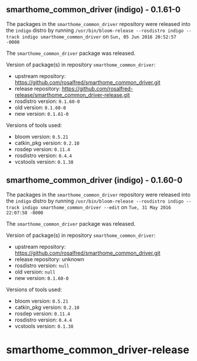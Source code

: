 ## smarthome_common_driver (indigo) - 0.1.61-0

The packages in the `smarthome_common_driver` repository were released into the `indigo` distro by running `/usr/bin/bloom-release --rosdistro indigo --track indigo smarthome_common_driver` on `Sun, 05 Jun 2016 20:52:57 -0000`

The `smarthome_common_driver` package was released.

Version of package(s) in repository `smarthome_common_driver`:

- upstream repository: https://github.com/rosalfred/smarthome_common_driver.git
- release repository: https://github.com/rosalfred-release/smarthome_common_driver-release.git
- rosdistro version: `0.1.60-0`
- old version: `0.1.60-0`
- new version: `0.1.61-0`

Versions of tools used:

- bloom version: `0.5.21`
- catkin_pkg version: `0.2.10`
- rosdep version: `0.11.4`
- rosdistro version: `0.4.4`
- vcstools version: `0.1.38`


## smarthome_common_driver (indigo) - 0.1.60-0

The packages in the `smarthome_common_driver` repository were released into the `indigo` distro by running `/usr/bin/bloom-release --rosdistro indigo --track indigo smarthome_common_driver --edit` on `Tue, 31 May 2016 22:07:58 -0000`

The `smarthome_common_driver` package was released.

Version of package(s) in repository `smarthome_common_driver`:

- upstream repository: https://github.com/rosalfred/smarthome_common_driver.git
- release repository: unknown
- rosdistro version: `null`
- old version: `null`
- new version: `0.1.60-0`

Versions of tools used:

- bloom version: `0.5.21`
- catkin_pkg version: `0.2.10`
- rosdep version: `0.11.4`
- rosdistro version: `0.4.4`
- vcstools version: `0.1.38`


# smarthome_common_driver-release